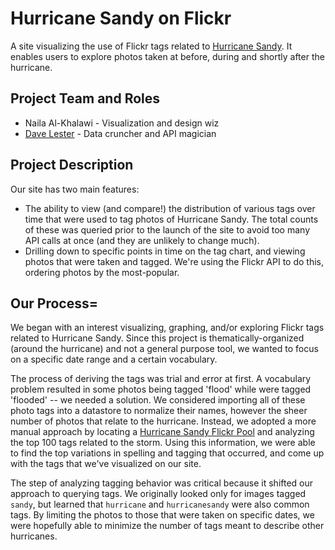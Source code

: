 Hurricane Sandy on Flickr
===========

A site visualizing the use of Flickr tags related to [Hurricane Sandy](http://en.wikipedia.org/wiki/Hurricane_Sandy). It enables users to explore photos taken at before, during and shortly after the hurricane.

## Project Team and Roles

* Naila Al-Khalawi - Visualization and design wiz
* [Dave Lester](http://davelester.org) - Data cruncher and API magician

## Project Description
Our site has two main features:

* The ability to view (and compare!) the distribution of various tags over time that were used to tag photos of Hurricane Sandy. The total counts of these was queried prior to the launch of the site to avoid too many API calls at once (and they are unlikely to change much).
* Drilling down to specific points in time on the tag chart, and viewing photos that were taken and tagged. We're using the Flickr API to do this, ordering photos by the most-popular.

## Our Process=
We began with an interest visualizing, graphing, and/or exploring Flickr tags related to Hurricane Sandy. Since this project is thematically-organized (around the hurricane) and not a general purpose tool, we wanted to focus on a specific date range and a certain vocabulary.

The process of deriving the tags was trial and error at first. A vocabulary problem resulted in some photos being tagged 'flood' while were tagged 'flooded' -- we needed a solution. We considered importing all of these photo tags into a datastore to normalize their names, however the sheer number of photos that relate to the hurricane. Instead, we adopted a more manual approach by locating a [Hurricane Sandy Flickr Pool](http://www.flickr.com/groups/hurricanesandy/pool/) and analyzing the top 100 tags related to the storm. Using this information, we were able to find the top variations in spelling and tagging that occurred, and come up with the tags that we've visualized on our site.

The step of analyzing tagging behavior was critical because it shifted our approach to querying tags. We originally looked only for images tagged ```sandy```, but learned that ```hurricane``` and ```hurricanesandy``` were also common tags. By limiting the photos to those that were taken on specific dates, we were hopefully able to minimize the number of tags meant to describe other hurricanes.